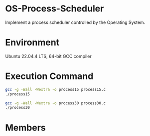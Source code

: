 # OS-Process-Scheduler
Implement a process scheduler controlled by the Operating System.

# Environment

Ubuntu 22.04.4 LTS, 64-bit
GCC compiler

# Execution Command

```bash
gcc -g -Wall -Wextra -o process15 process15.c
./process15

gcc -g -Wall -Wextra -o process30 process30.c
./process30

```


# Members
